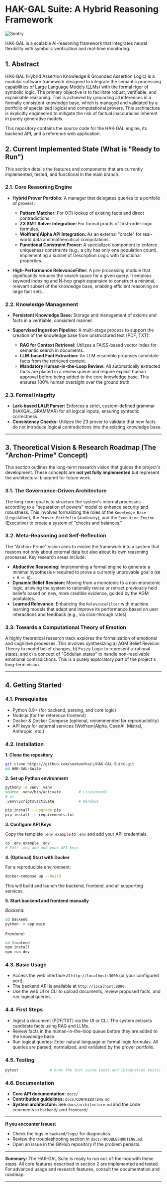 # HAK-GAL Suite: A Hybrid Reasoning Framework

![Sentry](https://img.shields.io/badge/Sentry-Monitor-green)

HAK-GAL is a scalable AI-reasoning framework that integrates neural flexibility with symbolic verification and real-time monitoring.

## 1. Abstract

HAK-GAL (Hybrid Assertion Knowledge & Grounded Assertion Logic) is a modular software framework designed to integrate the semantic processing capabilities of Large Language Models (LLMs) with the formal rigor of symbolic logic. The primary objective is to facilitate robust, verifiable, and explainable reasoning. This is achieved by grounding all inferences in a formally consistent knowledge base, which is managed and validated by a portfolio of specialized logical and computational provers. This architecture is explicitly engineered to mitigate the risk of factual inaccuracies inherent in purely generative models.

This repository contains the source code for the HAK-GAL engine, its backend API, and a reference web application.

## 2. Current Implemented State (What is "Ready to Run")

This section details the features and components that are currently implemented, tested, and functional in the main branch.

### 2.1. Core Reasoning Engine

* **Hybrid Prover Portfolio:** A manager that delegates queries to a portfolio of provers:

  * **Pattern Matcher:** For O(1) lookup of existing facts and direct contradictions.
  * **Z3 SMT Solver Integration:** For formal proofs of first-order logic formulas.
  * **Wolfram|Alpha API Integration:** As an external "oracle" for real-world data and mathematical computations.
  * **Functional Constraint Prover:** A specialized component to enforce uniqueness constraints (e.g., a city has only one population count), implementing a subset of Description Logic with functional properties.
* **High-Performance RelevanceFilter:** A pre-processing module that significantly reduces the search space for a given query. It employs keyword indexing and N-hop graph expansion to construct a minimal, relevant subset of the knowledge base, enabling efficient reasoning on large fact sets.

### 2.2. Knowledge Management

* **Persistent Knowledge Base:** Storage and management of axioms and facts in a verifiable, consistent manner.
* **Supervised Ingestion Pipeline:** A multi-stage process to support the creation of the knowledge base from unstructured text (PDF, TXT):

  * **RAG for Context Retrieval:** Utilizes a FAISS-based vector index for semantic search in documents.
  * **LLM-based Fact Extraction:** An LLM ensemble proposes candidate facts from the retrieved context.
  * **Mandatory Human-in-the-Loop Review:** All automatically extracted facts are placed in a review queue and require explicit human approval before being added to the core knowledge base. This ensures 100% human oversight over the ground truth.

### 2.3. Formal Integrity

* **Lark-based LALR Parser:** Enforces a strict, custom-defined grammar (HAKGAL\_GRAMMAR) for all logical inputs, ensuring syntactic correctness.
* **Consistency Checks:** Utilizes the Z3 prover to validate that new facts do not introduce logical contradictions into the existing knowledge base.

---

## 3. Theoretical Vision & Research Roadmap (The "Archon-Prime" Concept)

This section outlines the long-term research vision that guides the project's development. These concepts are **not yet fully implemented** but represent the architectural blueprint for future work.

### 3.1. The Governance-Driven Architecture

The long-term goal is to structure the system's internal processes according to a "separation of powers" model to enhance security and robustness. This involves formalizing the roles of the `Knowledge Base` (Legislative), the `Prover Portfolio` (Judiciary), and the `Execution Engine` (Executive) to create a system of "checks and balances."

### 3.2. Meta-Reasoning and Self-Reflection

The "Archon-Prime" vision aims to evolve the framework into a system that reasons not only about external data but also about its own reasoning processes. Key research areas include:

* **Abductive Reasoning:** Implementing a formal engine to generate a minimal hypothesis `H` required to prove a currently unprovable goal `Q` (`KB ∧ H ⊨ Q`).
* **Dynamic Belief Revision:** Moving from a monotonic to a non-monotonic logic, allowing the system to rationally revise or retract previously held beliefs based on new, more credible evidence, guided by the AGM postulates.
* **Learned Relevance:** Enhancing the `RelevanceFilter` with machine learning models that adapt and improve its performance based on user interactions and feedback (e.g., via click-through rates).

### 3.3. Towards a Computational Theory of Emotion

A highly theoretical research track explores the formalization of emotional and cognitive processes. This involves synthesizing a) AGM Belief Revision Theory to model belief changes, b) Fuzzy Logic to represent a-rational states, and c) a concept of "Gödelian states" to handle non-resolvable emotional contradictions. This is a purely exploratory part of the project's long-term vision.

---

## 4. Getting Started

### 4.1. Prerequisites

* Python 3.9+ (for backend, parsing, and core logic)
* Node.js (for the reference frontend)
* Docker & Docker Compose (optional, recommended for reproducibility)
* API keys for external services (Wolfram|Alpha, OpenAI, Mistral, Anthropic, etc.)

### 4.2. Installation

**1. Clone the repository**

```bash
git clone https://github.com/sookoothaii/HAK-GAL-Suite.git
cd HAK-GAL-Suite
```

**2. Set up Python environment**

```bash
python3 -m venv .venv
source .venv/bin/activate        # Linux/macOS
# or
.venv\Scripts\activate           # Windows

pip install --upgrade pip
pip install -r requirements.txt
```

**3. Configure API Keys**

Copy the template `.env.example` to `.env` and add your API credentials.

```bash
cp .env.example .env
# Edit .env and add your API keys
```

**4. (Optional) Start with Docker**

For a reproducible environment:

```bash
docker-compose up --build
```

This will build and launch the backend, frontend, and all supporting services.

**5. Start backend and frontend manually**

*Backend:*

```bash
cd backend
python -m app.main
```

*Frontend:*

```bash
cd frontend
npm install
npm run dev
```

### 4.3. Basic Usage

* Access the web interface at `http://localhost:3000` (or your configured port).
* The backend API is available at `http://localhost:8000`.
* Use the web UI or CLI to upload documents, review proposed facts, and run logical queries.

### 4.4. First Steps

* Ingest a document (PDF/TXT) via the UI or CLI.
  The system extracts candidate facts using RAG and LLMs.
* Review facts in the human-in-the-loop queue before they are added to the knowledge base.
* Run logical queries:
  Enter natural language or formal logic formulas. All queries are parsed, normalized, and validated by the prover portfolio.

### 4.5. Testing

```bash
pytest              # Runs the test suite (unit and integration tests)
```

### 4.6. Documentation

* **Core API documentation:** `docs/`
* **Contribution guidelines:** `docs/CONTRIBUTING.md`
* **System architecture:** See `docs/architecture.md` and the code comments in `backend/` and `frontend/`

---

**If you encounter issues:**

* Check the logs in `backend/logs/` for diagnostics.
* Review the troubleshooting section in `docs/TROUBLESHOOTING.md`.
* Open an issue in the GitHub repository if the problem persists.

---

**Summary:**
The HAK-GAL Suite is ready to run out-of-the-box with these steps. All core features described in section 2 are implemented and tested. For advanced usage and research features, consult the documentation and roadmap.

---

